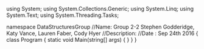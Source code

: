 using System;
using System.Collections.Generic;
using System.Linq;
using System.Text;
using System.Threading.Tasks;

namespace DataStructuresGroup
    //Name: Group 2-2 Stephen Godderidge, Katy Vance, Lauren Faber, Cody Hyer
    //Description:
    //Date : Sep 24th 2016
{
    class Program
    {
        static void Main(string[] args)
        {
        }
    }
}
